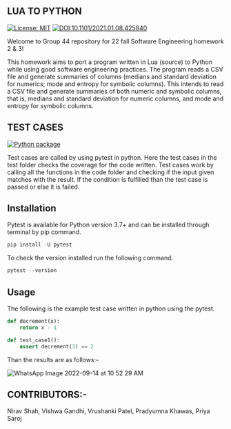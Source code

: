 ## LUA TO PYTHON

[![License: MIT](https://img.shields.io/badge/License-MIT-green.svg)](https://opensource.org/licenses/MIT)
[![DOI:10.1101/2021.01.08.425840](http://img.shields.io/badge/DOI-10.1101/2021.01.08.425840-B31B1B.svg)](https://doi.org/10.1101/2021.01.08.425840)

Welcome to Group 44 repository for 22 fall Software Engineering homework 2 & 3!

This homework aims to port a program written in Lua (source) to Python while using good software engineering practices. The program reads a CSV file and generate summaries of columns (medians and standard deviation for numerics; mode and entropy for symbolic columns). This intends to read a CSV file and generate summaries of both numeric and symbolic columns, that is, medians and standard deviation for numeric columns, and mode and entropy for symbolic columns.

## TEST CASES

[![Python package](https://github.com/VrushankiPatel/sehw2/actions/workflows/python-package.yml/badge.svg)](https://github.com/VrushankiPatel/sehw2/actions/workflows/python-package.yml)

Test cases are called by using pytest in python. Here the test cases in the test folder checks the coverage for the code written. Test cases work by calling all the functions in the code folder and checking if the input given matches with the result. If the condition is fulfilled than the test case is passed or else it is failed.

## Installation

Pytest is available for Python version 3.7+ and can be installed through terminal by pip command.

```python
pip install -U pytest
```
To check the version installed run the following command.

```python
pytest --version
```

## Usage

The following is the example test case written in python using the pytest.

```python
def decrement(x):
    return x - 1

def test_case1():
    assert decrement(3) == 2
 ```
Than the results are as follows:-

![WhatsApp Image 2022-09-14 at 10 52 29 AM](https://user-images.githubusercontent.com/111928135/190189229-f867cebd-4dde-479f-9dd2-9da318ae2dab.jpeg)

## CONTRIBUTORS:-

Nirav Shah,
Vishwa Gandhi, 
Vrushanki Patel,
Pradyumna Khawas,
Priya Saroj
